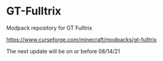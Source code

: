 # GT-Fulltrix
Modpack repository for GT Fulltrix

https://www.curseforge.com/minecraft/modpacks/gt-fulltrix

The next update will be on or before 08/14/21
